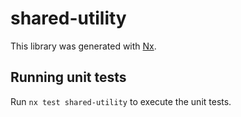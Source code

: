 # shared-utility

This library was generated with [Nx](https://nx.dev).

## Running unit tests

Run `nx test shared-utility` to execute the unit tests.
